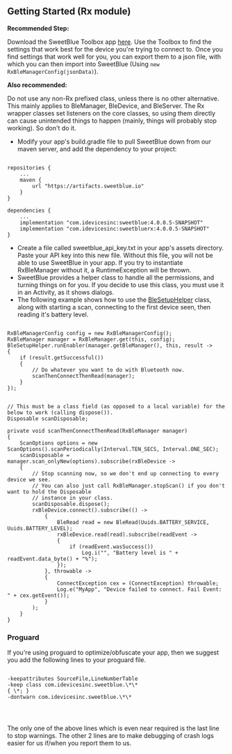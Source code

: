 ## Getting Started (Rx module) ##

**Recommended Step:**

Download the SweetBlue Toolbox app [here](https://play.google.com/store/apps/details?id=com.idevicesinc.sweetblue.toolbox.v3). Use the Toolbox to find the settings that work best for the device you're trying to connect to. Once you find settings that work well for you, you can export them to a json file, with which you can then import into SweetBlue (Using `new RxBleManagerConfig(jsonData)`).

**Also recommended:**

Do not use any non-Rx prefixed class, unless there is no other alternative. This mainly applies to BleManager, BleDevice, and BleServer. The Rx wrapper classes set listeners on the core classes, so using them directly can cause unintended things to happen (mainly, things will probably stop working). So don't do it.

* Modify your app's build.gradle file to pull SweetBlue down from our maven server, and add the dependency to your project:


<pre><code>
repositories {
    ...
    maven {
        url "https://artifacts.sweetblue.io"
    }
}
 
dependencies {
    ...
    implementation "com.idevicesinc:sweetblue:4.0.0.5-SNAPSHOT"
    implementation "com.idevicesinc:sweetbluerx:4.0.0.5-SNAPSHOT"
}
</pre></code>


* Create a file called sweetblue_api_key.txt in your app's assets directory. Paste your API key into this new file. Without this file, you will not be able to use SweetBlue in your app. If you try to instantiate RxBleManager without it, a RuntimeException will be thrown.
* SweetBlue provides a helper class to handle all the permissions, and turning things on for you. If you decide to use this class, you must use it in an Activity, as it shows dialogs.
* The following example shows how to use the [BleSetupHelper](https://api.sweetblue.io/com/idevicesinc/sweetblue/utils/BleSetupHelper.html) class, along with starting a scan, connecting to the first device seen, then reading it's battery level.

<pre><code>
RxBleManagerConfig config = new RxBleManagerConfig();
RxBleManager manager = RxBleManager.get(this, config);
BleSetupHelper.runEnabler(manager.getBleManager(), this, result ->
{
    if (result.getSuccessful())
    {
        // Do whatever you want to do with Bluetooth now.
        scanThenConnectThenRead(manager);
    }
});
</pre></code>
<pre><code>
// This must be a class field (as opposed to a local variable) for the below to work (calling dispose()).
Disposable scanDisposable;
 
private void scanThenConnectThenRead(RxBleManager manager)
{
    ScanOptions options = new ScanOptions().scanPeriodically(Interval.TEN_SECS, Interval.ONE_SEC);
    scanDisposable = manager.scan_onlyNew(options).subscribe(rxBleDevice ->
    {
        // Stop scanning now, so we don't end up connecting to every device we see.
        // You can also just call RxBleManager.stopScan() if you don't want to hold the Disposable
        // instance in your class.
        scanDisposable.dispose();
        rxBleDevice.connect().subscribe(() ->
            {
                BleRead read = new BleRead(Uuids.BATTERY_SERVICE, Uuids.BATTERY_LEVEL);
                rxBleDevice.read(read).subscribe(readEvent ->
                {
                    if (readEvent.wasSuccess())
                        Log.i("", "Battery level is " + readEvent.data_byte() + "%");
                });
            }, throwable ->
            {
                ConnectException cex = (ConnectException) throwable;
                Log.e("MyApp", "Device failed to connect. Fail Event: " + cex.getEvent());
            }
        );
    }
}
</pre></code>

### Proguard ###

If you're using proguard to optimize/obfuscate your app, then we suggest you add the following lines to your proguard file.

<pre>
<code>
-keepattributes SourceFile,LineNumberTable
-keep class com.idevicesinc.sweetblue.\*\*                                    { \*; }
-dontwarn com.idevicesinc.sweetblue.\*\*
</pre>
</code>

The only one of the above lines which is even near required is the last line to stop warnings. The other 2 lines are to make
debugging of crash logs easier for us if/when you report them to us.